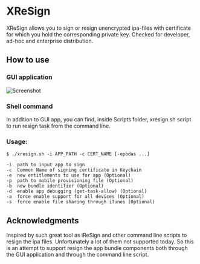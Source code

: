 # XReSign

XReSign allows you to sign or resign unencrypted ipa-files with certificate for which you hold the corresponding private key. Checked for developer, ad-hoc and enterprise distribution.

## How to use

### GUI application

![Screenshot](https://github.com/xndrs/XreSign/blob/master/screenshot/screenshot.png)

### Shell command

In addition to GUI app, you can find, inside Scripts folder, xresign.sh script to run resign task from the command line.

### Usage:

```
$ ./xresign.sh -i APP_PATH -c CERT_NAME [-epbdas ...]

-i  path to input app to sign
-c  Common Name of signing certificate in Keychain
-e  new entitlements to use for app (Optional)
-p  path to mobile provisioning file (Optional)
-b  new bundle identifier (Optional)
-d  enable app debugging (get-task-allow) (Optional)
-a  force enable support for all devices (Optional)
-s  force enable file sharing through iTunes (Optional)
```

## Acknowledgments

Inspired by such great tool as iReSign and other command line scripts to resign the ipa files. Unfortunately a lot of them not supported today. So this is an attempt to support resign the app bundle components both through the GUI application and through the command line script.

